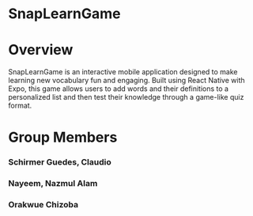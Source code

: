 # SnapLearnGame

# Overview

SnapLearnGame is an interactive mobile application designed to make learning new vocabulary fun and engaging. Built using React Native with Expo, this game allows users to add words and their definitions to a personalized list and then test their knowledge through a game-like quiz format.

# Group Members

### Schirmer Guedes, Claudio 
### Nayeem, Nazmul Alam
### Orakwue Chizoba
